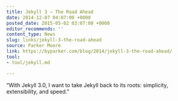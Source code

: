 ```yaml
---
title: Jekyll 3 — The Road Ahead
date: 2014-12-07 04:07:00 +0000
posted_date: 2015-05-02 03:07:00 +0000
editor_recommends: ''
content_type: News
slug: links/jekyll-3-the-road-ahead
source: Parker Moore
link: https://byparker.com/blog/2014/jekyll-3-the-road-ahead/
tool:
- tool/jekyll.md

---
```

“With Jekyll 3.0, I want to take Jekyll back to its roots: simplicity, extensibility, and speed.”



